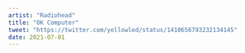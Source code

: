 ```yaml
---
artist: "Radiohead"
title: "OK Computer"
tweet: "https://twitter.com/yellowled/status/1410656793232134145"
date: 2021-07-01
---
```

